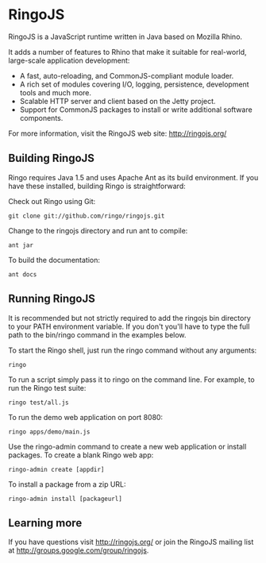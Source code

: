 RingoJS
=======

RingoJS is a JavaScript runtime written in Java based on Mozilla Rhino.

It adds a number of features to Rhino that make it suitable for real-world,
large-scale application development:

  * A fast, auto-reloading, and CommonJS-compliant module loader.
  * A rich set of modules covering I/O, logging, persistence, development tools
    and much more.
  * Scalable HTTP server and client based on the Jetty project.
  * Support for CommonJS packages to install or write additional software
    components.

For more information, visit the RingoJS web site: <http://ringojs.org/>

Building RingoJS
----------------

Ringo requires Java 1.5 and uses Apache Ant as its build environment. If you
have these installed, building Ringo is straightforward:

Check out Ringo using Git:

    git clone git://github.com/ringo/ringojs.git

Change to the ringojs directory and run ant to compile:

    ant jar

To build the documentation:

    ant docs

Running RingoJS
---------------

It is recommended but not strictly required to add the ringojs bin directory to
your PATH environment variable. If you don't you'll have to type the full path
to the bin/ringo command in the examples below.

To start the Ringo shell, just run the ringo command without any arguments:

    ringo

To run a script simply pass it to ringo on the command line. For example,
to run the Ringo test suite:

    ringo test/all.js

To run the demo web application on port 8080:

    ringo apps/demo/main.js

Use the ringo-admin command to create a new web application or install
packages. To create a blank Ringo web app:

    ringo-admin create [appdir]

To install a package from a zip URL:

    ringo-admin install [packageurl]

Learning more
-------------

If you have questions visit <http://ringojs.org/> or join the RingoJS mailing
list at <http://groups.google.com/group/ringojs>.
